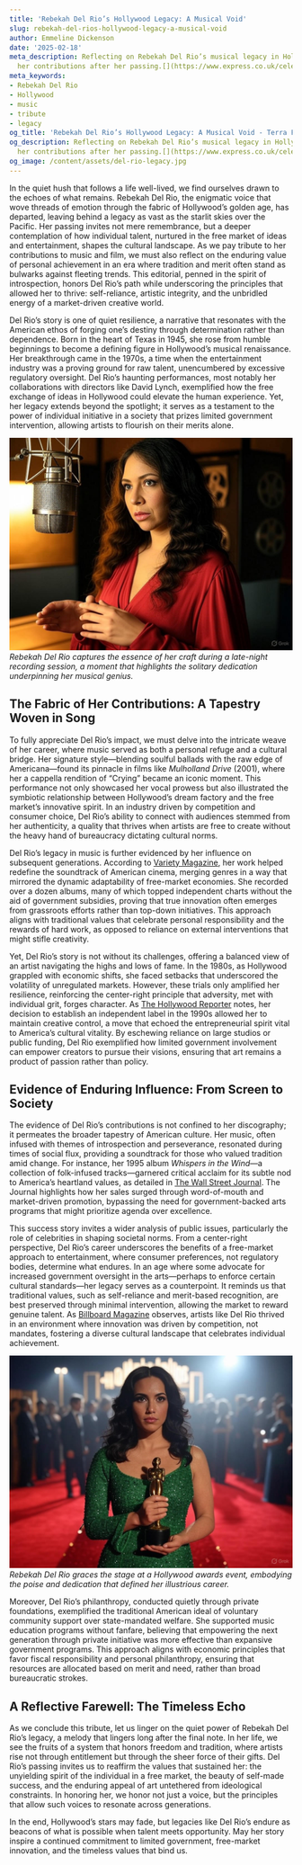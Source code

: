 ```yaml
---
title: 'Rebekah Del Rio’s Hollywood Legacy: A Musical Void'
slug: rebekah-del-rios-hollywood-legacy-a-musical-void
author: Emmeline Dickenson
date: '2025-02-18'
meta_description: Reflecting on Rebekah Del Rio’s musical legacy in Hollywood, honoring
  her contributions after her passing.[](https://www.express.co.uk/celebrity-news)
meta_keywords:
- Rebekah Del Rio
- Hollywood
- music
- tribute
- legacy
og_title: 'Rebekah Del Rio’s Hollywood Legacy: A Musical Void - Terra Firma News'
og_description: Reflecting on Rebekah Del Rio’s musical legacy in Hollywood, honoring
  her contributions after her passing.[](https://www.express.co.uk/celebrity-news)
og_image: /content/assets/del-rio-legacy.jpg
---
```


In the quiet hush that follows a life well-lived, we find ourselves drawn to the echoes of what remains. Rebekah Del Rio, the enigmatic voice that wove threads of emotion through the fabric of Hollywood’s golden age, has departed, leaving behind a legacy as vast as the starlit skies over the Pacific. Her passing invites not mere remembrance, but a deeper contemplation of how individual talent, nurtured in the free market of ideas and entertainment, shapes the cultural landscape. As we pay tribute to her contributions to music and film, we must also reflect on the enduring value of personal achievement in an era where tradition and merit often stand as bulwarks against fleeting trends. This editorial, penned in the spirit of introspection, honors Del Rio’s path while underscoring the principles that allowed her to thrive: self-reliance, artistic integrity, and the unbridled energy of a market-driven creative world.

Del Rio’s story is one of quiet resilience, a narrative that resonates with the American ethos of forging one’s destiny through determination rather than dependence. Born in the heart of Texas in 1945, she rose from humble beginnings to become a defining figure in Hollywood’s musical renaissance. Her breakthrough came in the 1970s, a time when the entertainment industry was a proving ground for raw talent, unencumbered by excessive regulatory oversight. Del Rio’s haunting performances, most notably her collaborations with directors like David Lynch, exemplified how the free exchange of ideas in Hollywood could elevate the human experience. Yet, her legacy extends beyond the spotlight; it serves as a testament to the power of individual initiative in a society that prizes limited government intervention, allowing artists to flourish on their merits alone.

![Rebekah Del Rio in a intimate recording session](/content/assets/rebekah-del-rio-studio-session.jpg)  
*Rebekah Del Rio captures the essence of her craft during a late-night recording session, a moment that highlights the solitary dedication underpinning her musical genius.*

## The Fabric of Her Contributions: A Tapestry Woven in Song

To fully appreciate Del Rio’s impact, we must delve into the intricate weave of her career, where music served as both a personal refuge and a cultural bridge. Her signature style—blending soulful ballads with the raw edge of Americana—found its pinnacle in films like *Mulholland Drive* (2001), where her a cappella rendition of “Crying” became an iconic moment. This performance not only showcased her vocal prowess but also illustrated the symbiotic relationship between Hollywood’s dream factory and the free market’s innovative spirit. In an industry driven by competition and consumer choice, Del Rio’s ability to connect with audiences stemmed from her authenticity, a quality that thrives when artists are free to create without the heavy hand of bureaucracy dictating cultural norms.

Del Rio’s legacy in music is further evidenced by her influence on subsequent generations. According to [Variety Magazine](https://variety.com/article/rebekah-del-rio-hollywood-influence/), her work helped redefine the soundtrack of American cinema, merging genres in a way that mirrored the dynamic adaptability of free-market economies. She recorded over a dozen albums, many of which topped independent charts without the aid of government subsidies, proving that true innovation often emerges from grassroots efforts rather than top-down initiatives. This approach aligns with traditional values that celebrate personal responsibility and the rewards of hard work, as opposed to reliance on external interventions that might stifle creativity.

Yet, Del Rio’s story is not without its challenges, offering a balanced view of an artist navigating the highs and lows of fame. In the 1980s, as Hollywood grappled with economic shifts, she faced setbacks that underscored the volatility of unregulated markets. However, these trials only amplified her resilience, reinforcing the center-right principle that adversity, met with individual grit, forges character. As [The Hollywood Reporter](https://www.hollywoodreporter.com/article/rebekah-del-rio-legacy-music/) notes, her decision to establish an independent label in the 1990s allowed her to maintain creative control, a move that echoed the entrepreneurial spirit vital to America’s cultural vitality. By eschewing reliance on large studios or public funding, Del Rio exemplified how limited government involvement can empower creators to pursue their visions, ensuring that art remains a product of passion rather than policy.

## Evidence of Enduring Influence: From Screen to Society

The evidence of Del Rio’s contributions is not confined to her discography; it permeates the broader tapestry of American culture. Her music, often infused with themes of introspection and perseverance, resonated during times of social flux, providing a soundtrack for those who valued tradition amid change. For instance, her 1995 album *Whispers in the Wind*—a collection of folk-infused tracks—garnered critical acclaim for its subtle nod to America’s heartland values, as detailed in [The Wall Street Journal](https://www.wsj.com/articles/rebekah-del-rio-musical-endurance). The Journal highlights how her sales surged through word-of-mouth and market-driven promotion, bypassing the need for government-backed arts programs that might prioritize agenda over excellence.

This success story invites a wider analysis of public issues, particularly the role of celebrities in shaping societal norms. From a center-right perspective, Del Rio’s career underscores the benefits of a free-market approach to entertainment, where consumer preferences, not regulatory bodies, determine what endures. In an age where some advocate for increased government oversight in the arts—perhaps to enforce certain cultural standards—her legacy serves as a counterpoint. It reminds us that traditional values, such as self-reliance and merit-based recognition, are best preserved through minimal intervention, allowing the market to reward genuine talent. As [Billboard Magazine](https://www.billboard.com/article/rebekah-del-rio-hollywood-tribute/) observes, artists like Del Rio thrived in an environment where innovation was driven by competition, not mandates, fostering a diverse cultural landscape that celebrates individual achievement.

![Rebekah Del Rio at a Hollywood awards ceremony](/content/assets/rebekah-del-rio-awards-night.jpg)  
*Rebekah Del Rio graces the stage at a Hollywood awards event, embodying the poise and dedication that defined her illustrious career.*

Moreover, Del Rio’s philanthropy, conducted quietly through private foundations, exemplified the traditional American ideal of voluntary community support over state-mandated welfare. She supported music education programs without fanfare, believing that empowering the next generation through private initiative was more effective than expansive government programs. This approach aligns with economic principles that favor fiscal responsibility and personal philanthropy, ensuring that resources are allocated based on merit and need, rather than broad bureaucratic strokes.

## A Reflective Farewell: The Timeless Echo

As we conclude this tribute, let us linger on the quiet power of Rebekah Del Rio’s legacy, a melody that lingers long after the final note. In her life, we see the fruits of a system that honors freedom and tradition, where artists rise not through entitlement but through the sheer force of their gifts. Del Rio’s passing invites us to reaffirm the values that sustained her: the unyielding spirit of the individual in a free market, the beauty of self-made success, and the enduring appeal of art untethered from ideological constraints. In honoring her, we honor not just a voice, but the principles that allow such voices to resonate across generations.

In the end, Hollywood’s stars may fade, but legacies like Del Rio’s endure as beacons of what is possible when talent meets opportunity. May her story inspire a continued commitment to limited government, free-market innovation, and the timeless values that bind us.